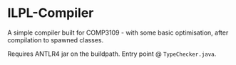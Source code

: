 # ILPL-Compiler
A simple compiler built for COMP3109 - with some basic optimisation, after compilation to spawned classes.

Requires ANTLR4 jar on the buildpath. Entry point @ `TypeChecker.java`.
